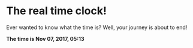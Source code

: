 # The real time clock!

Ever wanted to know what the time is? Well, your journey is about to end!

**The time is Nov 07, 2017, 05:13**